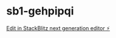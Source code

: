 # sb1-gehpipqi

[Edit in StackBlitz next generation editor ⚡️](https://stackblitz.com/~/github.com/rambr16/sb1-gehpipqi)